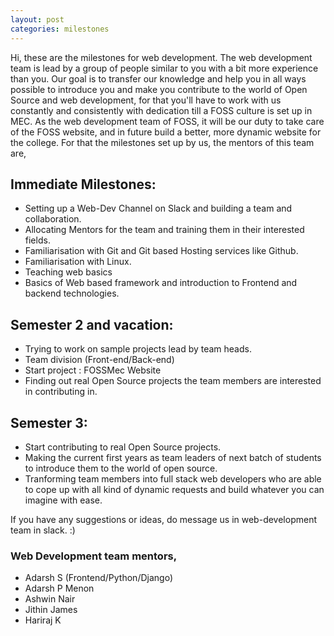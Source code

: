 ```yaml
---
layout: post
categories: milestones
---
```

Hi, these are the milestones for web development. The web development team is lead by a group of people similar to you with a bit more experience than you. Our goal is to transfer our knowledge and help you in all ways possible to introduce you and make you contribute to the world of Open Source and web development, for that you'll have to work with us constantly and consistently with dedication till a FOSS culture is set up in MEC. As the web development team of FOSS, it will be our duty to  take care of the FOSS website, and in future build a better, more dynamic website for the college. For that the milestones set up by us, the mentors of this team are, 

## Immediate Milestones:

* Setting up a Web-Dev Channel on Slack and building a team and collaboration.
* Allocating Mentors for the team and training them in their interested fields.
* Familiarisation with Git and Git based Hosting services like Github.
* Familiarisation with Linux.
* Teaching web basics
* Basics of Web based framework and introduction to Frontend and backend technologies.

## Semester 2 and vacation: 
* Trying to work on sample projects lead by team heads.
* Team division (Front-end/Back-end)
* Start project : FOSSMec Website
* Finding out real Open Source projects the team members are interested in contributing in.

## Semester 3: 
* Start contributing to real Open Source projects.
* Making the current first years as team leaders of next batch of students to introduce them to the world of open source.
* Tranforming team members into full stack web developers who are able to cope up with all kind of dynamic requests and build whatever you can imagine with ease.
 
If you have any suggestions or ideas, do message us in web-development team in slack. :)

### Web Development team mentors, 

* Adarsh S (Frontend/Python/Django)
* Adarsh P Menon
* Ashwin Nair
* Jithin James
* Hariraj K